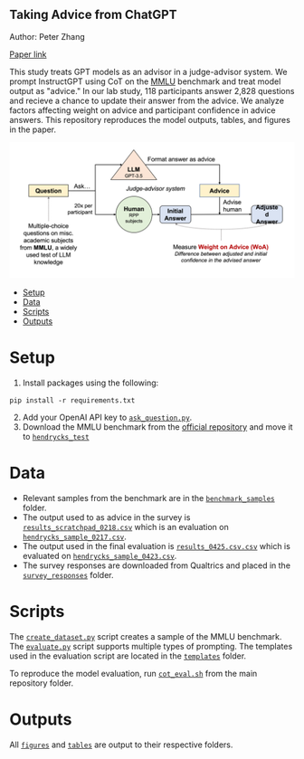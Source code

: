 Taking Advice from ChatGPT
---

Author: Peter Zhang

[Paper link](https://drive.google.com/file/d/1bgKjRGYSnsE9tNMsUcCaZZVcRFzk49XO/view?usp=share_link)

This study treats GPT models as an advisor in a judge-advisor system. We prompt InstructGPT using CoT on the [MMLU](https://arxiv.org/abs/2009.03300) benchmark and treat model output as "advice." In our lab study, 118 participants answer 2,828 questions and recieve a chance to update their answer from the advice. We analyze factors affecting weight on advice and participant confidence in advice answers. This repository reproduces the model outputs, tables, and figures in the paper.

![](figures/study_design.png)

- [Setup](#setup)
- [Data](#data)
- [Scripts](#scripts)
- [Outputs](#outputs)

# Setup
1. Install packages using the following:
```
pip install -r requirements.txt
```

2. Add your OpenAI API key to [`ask_question.py`](scripts/ask_question.py).
3. Download the MMLU benchmark from the [official repository](https://github.com/hendrycks/test) and move it to [`hendrycks_test`](data/hendrycks_test/) 

# Data

- Relevant samples from the benchmark are in the [`benchmark_samples`](data/benchmark_samples/) folder.
- The output used to as advice in the survey is [`results_scratchpad_0218.csv`](data/model_output/results_scratchpad_0218.csv) which is an evaluation on [`hendrycks_sample_0217.csv`](data/benchmark_samples/hendrycks_sample_0217.csv).
- The output used in the final evaluation is [`results_0425.csv.csv`](data/model_output/results_0425.csv) which is evaluated on [`hendrycks_sample_0423.csv`](data/benchmark_samples/hendrycks_sample_0423.csv).
- The survey responses are downloaded from Qualtrics and placed in the [`survey_responses`](data/survey_responses/) folder.

# Scripts

The [`create_dataset.py`](scripts/create_dataset.py) script creates a sample of the MMLU benchmark. The [`evaluate.py`](scripts/evaluate.py) script supports multiple types of prompting. The templates used in the evaluation script are located in the [`templates`](templates) folder.

To reproduce the model evaluation, run [`cot_eval.sh`](scripts/cot_eval.sh) from the main repository folder.

# Outputs

All [`figures`](figures) and [`tables`](tables) are output to their respective folders.
